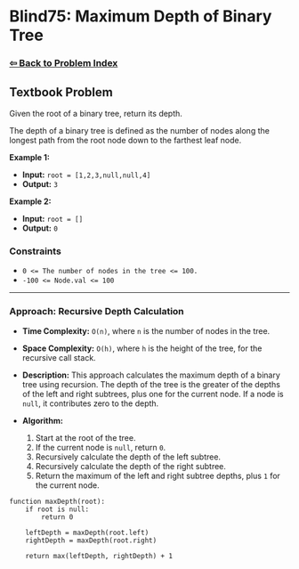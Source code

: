 # Blind75: Maximum Depth of Binary Tree

### [⇦ Back to Problem Index](../../index.md)

## Textbook Problem

Given the root of a binary tree, return its depth.

The depth of a binary tree is defined as the number of nodes along the longest path from the root node down to the farthest leaf node.

**Example 1:**

-   **Input:** `root = [1,2,3,null,null,4]`
-   **Output:** `3`

**Example 2:**

-   **Input:** `root = []`
-   **Output:** `0`

### Constraints

-   `0 <= The number of nodes in the tree <= 100.`
-   `-100 <= Node.val <= 100`

---

### Approach: Recursive Depth Calculation

-   **Time Complexity:** `O(n)`, where `n` is the number of nodes in the tree.
-   **Space Complexity:** `O(h)`, where `h` is the height of the tree, for the recursive call stack.
-   **Description:** This approach calculates the maximum depth of a binary tree using recursion. The depth of the tree is the greater of the depths of the left and right subtrees, plus one for the current node. If a node is `null`, it contributes zero to the depth.
-   **Algorithm:**

    1. Start at the root of the tree.
    2. If the current node is `null`, return `0`.
    3. Recursively calculate the depth of the left subtree.
    4. Recursively calculate the depth of the right subtree.
    5. Return the maximum of the left and right subtree depths, plus `1` for the current node.

```pseudo
function maxDepth(root):
	if root is null:
		return 0

	leftDepth = maxDepth(root.left)
	rightDepth = maxDepth(root.right)

	return max(leftDepth, rightDepth) + 1
```
